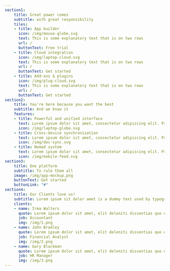 ```yaml
---
section1:
    title: Great power comes
    subtitle: with great responsibility
    tiles:
    - title: App builder
      icon: /img/mouse-globe.svg
      text: This is some explanatory text that is on two rows
      url: /
      buttonText: Free trial
    - title: Cloud integration
      icon: /img/laptop-cloud.svg
      text: This is some explanatory text that is on two rows
      url: /
      buttonText: Get started
    - title: Add-ons & plugins
      icon: /img/plug-cloud.svg
      text: This is some explanatory text that is on two rows
      url: /
      buttonText: Get started
section2:
    title: You're here because you want the best
    subtitle: And we know it
    features:
    - title: Powerful and unified interface
      text: Lorem ipsum dolor sit amet, consectetur adipiscing elit. Proin ornare magna eros, eu pellentesque tortor vestibulum ut. Maecenas non massa sem. Etiam finibus odio quis feugiat facilisis.
      icon: /img/laptop-globe.svg
    - title: Cross-device synchronisation
      text: Lorem ipsum dolor sit amet, consectetur adipiscing elit. Proin ornare magna eros, eu pellentesque tortor vestibulum ut. Maecenas non massa sem. Etiam finibus odio quis feugiat facilisis.
      icon: /img/doc-sync.svg
    - title: Nomad system
      text: Lorem ipsum dolor sit amet, consectetur adipiscing elit. Proin ornare magna eros, eu pellentesque tortor vestibulum ut. Maecenas non massa sem. Etiam finibus odio quis feugiat facilisis.
      icon: /img/mobile-feed.svg
section3:
    title: One platform
    subtitle: To rule them all
    image: /img/app-mockup.png
    buttonText: Get started
    buttonLink: "#"
section4:
    title: Our Clients love us!
    subtitle: Lorem ipsum sit dolor amet is a dummy text used by typography industry
    clients:
    - name: Irma Walters
      quote: Lorem ipsum dolor sit amet, elit deleniti dissentias quo eu, hinc minim appetere te usu, ea case duis scribentur has. Duo te consequat elaboraret, has quando suavitate at.
      job: Accountant
      img: /img/1.png
    - name: John Bradley
      quote: Lorem ipsum dolor sit amet, elit deleniti dissentias quo eu, hinc minim appetere te usu, ea case duis scribentur has. Duo te consequat elaboraret, has quando suavitate at.
      job: Financial Analyst
      img: /img/2.png
    - name: Gary Blackman
      quote: Lorem ipsum dolor sit amet, elit deleniti dissentias quo eu, hinc minim appetere te usu, ea case duis scribentur has. Duo te consequat elaboraret, has quando suavitate at.
      job: HR Manager
      img: /img/3.png
---
```

